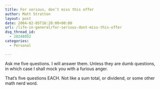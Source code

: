 ```yaml
---
title: For serious, don’t miss this offer
author: Matt Stratton
layout: post
date: 2004-02-05T16:20:00+00:00
url: /life-in-general/for-serious-dont-miss-this-offer
dsq_thread_id:
  - 28248052
categories:
  - Personal

---
```

Ask me five questions. I will answer them. Unless they are dumb questions, in which case I shall mock you with a furious anger.

That&#8217;s five questions EACH. Not like a sum total, or dividend, or some other math nerd word.